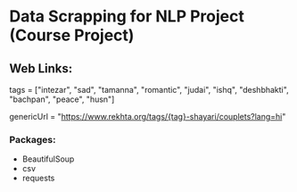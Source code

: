 # Data Scrapping for NLP Project (Course Project)

## Web Links: 

tags = ["intezar", "sad", "tamanna", "romantic", "judai", "ishq", "deshbhakti", "bachpan", "peace", "husn"]

genericUrl = "https://www.rekhta.org/tags/{tag}-shayari/couplets?lang=hi"

### Packages: 
- BeautifulSoup
- csv
- requests

